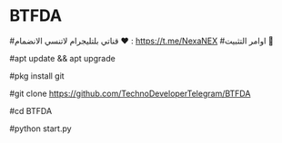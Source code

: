 # BTFDA
#قناتي بلتليجرام لاتنسي الانضمام ❤ : https://t.me/NexaNEX
#اوامر التثبيت 💫

#apt update && apt upgrade

#pkg install git

#git clone https://github.com/TechnoDeveloperTelegram/BTFDA

#cd BTFDA

#python start.py
